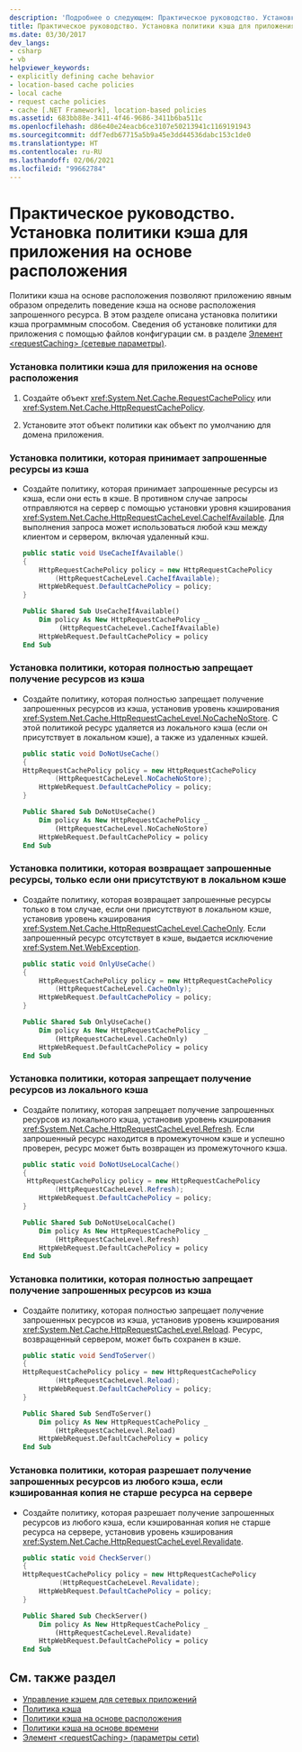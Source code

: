 ```yaml
---
description: 'Подробнее о следующем: Практическое руководство. Установка политики кэша для приложения на основе расположения'
title: Практическое руководство. Установка политики кэша для приложения на основе расположения
ms.date: 03/30/2017
dev_langs:
- csharp
- vb
helpviewer_keywords:
- explicitly defining cache behavior
- location-based cache policies
- local cache
- request cache policies
- cache [.NET Framework], location-based policies
ms.assetid: 683bb88e-3411-4f46-9686-3411b6ba511c
ms.openlocfilehash: d86e40e24eacb6ce3107e50213941c1169191943
ms.sourcegitcommit: ddf7edb67715a5b9a45e3dd44536dabc153c1de0
ms.translationtype: HT
ms.contentlocale: ru-RU
ms.lasthandoff: 02/06/2021
ms.locfileid: "99662784"
---
```

# <a name="how-to-set-a-location-based-cache-policy-for-an-application"></a>Практическое руководство. Установка политики кэша для приложения на основе расположения

Политики кэша на основе расположения позволяют приложению явным образом определить поведение кэша на основе расположения запрошенного ресурса. В этом разделе описана установка политики кэша программным способом. Сведения об установке политики для приложения с помощью файлов конфигурации см. в разделе [Элемент \<requestCaching> (сетевые параметры)](../configure-apps/file-schema/network/requestcaching-element-network-settings.md).  
  
### <a name="to-set-a-location-based-cache-policy-for-an-application"></a>Установка политики кэша для приложения на основе расположения  
  
1. Создайте объект <xref:System.Net.Cache.RequestCachePolicy> или <xref:System.Net.Cache.HttpRequestCachePolicy>.  
  
2. Установите этот объект политики как объект по умолчанию для домена приложения.  
  
### <a name="to-set-a-policy-that-takes-requested-resources-from-a-cache"></a>Установка политики, которая принимает запрошенные ресурсы из кэша  
  
- Создайте политику, которая принимает запрошенные ресурсы из кэша, если они есть в кэше. В противном случае запросы отправляются на сервер с помощью установки уровня кэширования <xref:System.Net.Cache.HttpRequestCacheLevel.CacheIfAvailable>. Для выполнения запроса может использоваться любой кэш между клиентом и сервером, включая удаленный кэш.  
  
    ```csharp  
    public static void UseCacheIfAvailable()  
    {  
        HttpRequestCachePolicy policy = new HttpRequestCachePolicy  
            (HttpRequestCacheLevel.CacheIfAvailable);  
        HttpWebRequest.DefaultCachePolicy = policy;  
    }  
    ```  
  
    ```vb  
    Public Shared Sub UseCacheIfAvailable()  
        Dim policy As New HttpRequestCachePolicy _  
             (HttpRequestCacheLevel.CacheIfAvailable)  
        HttpWebRequest.DefaultCachePolicy = policy  
    End Sub  
    ```  
  
### <a name="to-set-a-policy-that-prevents-any-cache-from-supplying-resources"></a>Установка политики, которая полностью запрещает получение ресурсов из кэша  
  
- Создайте политику, которая полностью запрещает получение запрошенных ресурсов из кэша, установив уровень кэширования <xref:System.Net.Cache.HttpRequestCacheLevel.NoCacheNoStore>. С этой политикой ресурс удаляется из локального кэша (если он присутствует в локальном кэше), а также из удаленных кэшей.  
  
    ```csharp  
    public static void DoNotUseCache()  
    {  
    HttpRequestCachePolicy policy = new HttpRequestCachePolicy
            (HttpRequestCacheLevel.NoCacheNoStore);  
        HttpWebRequest.DefaultCachePolicy = policy;  
    }  
    ```  
  
    ```vb  
    Public Shared Sub DoNotUseCache()  
        Dim policy As New HttpRequestCachePolicy _  
            (HttpRequestCacheLevel.NoCacheNoStore)  
        HttpWebRequest.DefaultCachePolicy = policy  
    End Sub  
    ```  
  
### <a name="to-set-a-policy-that-returns-requested-resources-only-if-they-are-in-the-local-cache"></a>Установка политики, которая возвращает запрошенные ресурсы, только если они присутствуют в локальном кэше  
  
- Создайте политику, которая возвращает запрошенные ресурсы только в том случае, если они присутствуют в локальном кэше, установив уровень кэширования <xref:System.Net.Cache.HttpRequestCacheLevel.CacheOnly>. Если запрошенный ресурс отсутствует в кэше, выдается исключение <xref:System.Net.WebException>.  
  
    ```csharp  
    public static void OnlyUseCache()  
    {  
        HttpRequestCachePolicy policy = new HttpRequestCachePolicy
            (HttpRequestCacheLevel.CacheOnly);  
        HttpWebRequest.DefaultCachePolicy = policy;  
    }  
    ```  
  
    ```vb  
    Public Shared Sub OnlyUseCache()  
        Dim policy As New HttpRequestCachePolicy _  
            (HttpRequestCacheLevel.CacheOnly)  
        HttpWebRequest.DefaultCachePolicy = policy  
    End Sub  
    ```  
  
### <a name="to-set-a-policy-that-prevents-the-local-cache-from-supplying-resources"></a>Установка политики, которая запрещает получение ресурсов из локального кэша  
  
- Создайте политику, которая запрещает получение запрошенных ресурсов из локального кэша, установив уровень кэширования <xref:System.Net.Cache.HttpRequestCacheLevel.Refresh>. Если запрошенный ресурс находится в промежуточном кэше и успешно проверен, ресурс может быть возвращен из промежуточного кэша.  
  
    ```csharp  
    public static void DoNotUseLocalCache()  
    {  
     HttpRequestCachePolicy policy = new HttpRequestCachePolicy
            (HttpRequestCacheLevel.Refresh);  
        HttpWebRequest.DefaultCachePolicy = policy;  
    }  
    ```  
  
    ```vb  
    Public Shared Sub DoNotUseLocalCache()  
        Dim policy As New HttpRequestCachePolicy _  
            (HttpRequestCacheLevel.Refresh)  
        HttpWebRequest.DefaultCachePolicy = policy  
    End Sub  
    ```  
  
### <a name="to-set-a-policy-that-prevents-any-cache-from-supplying-requested-resources"></a>Установка политики, которая полностью запрещает получение запрошенных ресурсов из кэша  
  
- Создайте политику, которая полностью запрещает получение запрошенных ресурсов из кэша, установив уровень кэширования <xref:System.Net.Cache.HttpRequestCacheLevel.Reload>. Ресурс, возвращенный сервером, может быть сохранен в кэше.  
  
    ```csharp  
    public static void SendToServer()  
    {  
    HttpRequestCachePolicy policy = new HttpRequestCachePolicy
            (HttpRequestCacheLevel.Reload);  
        HttpWebRequest.DefaultCachePolicy = policy;  
    }  
    ```  
  
    ```vb  
    Public Shared Sub SendToServer()  
        Dim policy As New HttpRequestCachePolicy _  
            (HttpRequestCacheLevel.Reload)  
        HttpWebRequest.DefaultCachePolicy = policy  
    End Sub  
    ```  
  
### <a name="to-set-a-policy-that-allows-any-cache-to-supply-requested-resources-if-the-resource-on-the-server-is-not-newer-than-the-cached-copy"></a>Установка политики, которая разрешает получение запрошенных ресурсов из любого кэша, если кэшированная копия не старше ресурса на сервере  
  
- Создайте политику, которая разрешает получение запрошенных ресурсов из любого кэша, если кэшированная копия не старше ресурса на сервере, установив уровень кэширования <xref:System.Net.Cache.HttpRequestCacheLevel.Revalidate>.  
  
    ```csharp  
    public static void CheckServer()  
    {  
    HttpRequestCachePolicy policy = new HttpRequestCachePolicy  
             (HttpRequestCacheLevel.Revalidate);  
        HttpWebRequest.DefaultCachePolicy = policy;  
    }  
    ```  
  
    ```vb  
    Public Shared Sub CheckServer()  
        Dim policy As New HttpRequestCachePolicy _  
            (HttpRequestCacheLevel.Revalidate)  
        HttpWebRequest.DefaultCachePolicy = policy  
    End Sub  
    ```  
  
## <a name="see-also"></a>См. также раздел

- [Управление кэшем для сетевых приложений](cache-management-for-network-applications.md)
- [Политика кэша](cache-policy.md)
- [Политики кэша на основе расположения](location-based-cache-policies.md)
- [Политики кэша на основе времени](time-based-cache-policies.md)
- [Элемент \<requestCaching> (параметры сети)](../configure-apps/file-schema/network/requestcaching-element-network-settings.md)
